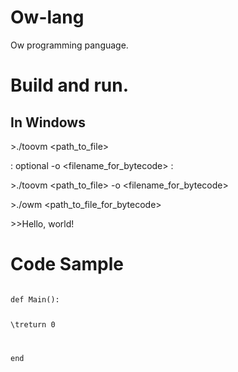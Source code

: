 # Ow-lang
Ow programming panguage.
# Build and run.

## In Windows
\>./toovm <path_to_file>

: optional -o <filename_for_bytecode> : 

\>./toovm <path_to_file> -o <filename_for_bytecode> 

\>./owm <path_to_file_for_bytecode> 

\>\>Hello, world!

# Code Sample
<code>
def Main():
   
\treturn 0

end
</code>
